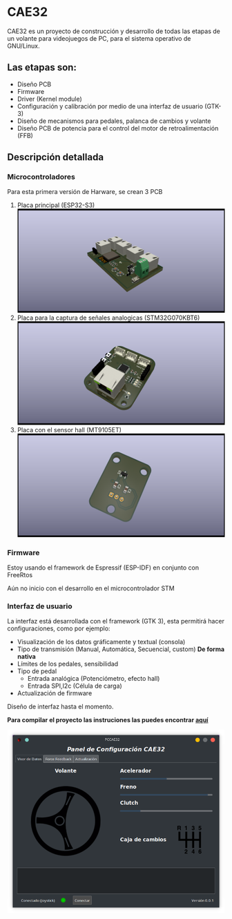 # CAE32

CAE32 es un proyecto de construcción y desarrollo de todas las etapas de un volante para videojuegos de PC,
para el sistema operativo de GNU/Linux.

## Las etapas son:

* Diseño PCB
* Firmware
* Driver (Kernel module)
* Configuración y calibración por medio de una interfaz de usuario (GTK-3)
* Diseño de mecanismos para pedales, palanca de cambios y volante
* Diseño PCB de potencia para el control del motor de retroalimentación (FFB)

## Descripción detallada

### Microcontroladores

Para esta primera versión de Harware, se crean 3 PCB

1. Placa principal (ESP32-S3)
![Modular](./Esquematicos/CAE32_PCB_V_0.2/Modular/Modular.png)
2. Placa para la captura de señales analogicas (STM32G070KBT6)
![Señales](./Esquematicos/CAE32_PCB_V_0.2/Pedals/Pedals.png)
3. Placa con el sensor hall (MT9105ET)
![hall](./Esquematicos/CAE32_PCB_V_0.2/Hall_PCB/hall_pcb.png)

### Firmware

Estoy usando el framework de Espressif (ESP-IDF) en conjunto con FreeRtos

Aún no inicio con el desarrollo en el microcontrolador STM

### Interfaz de usuario

La interfaz está desarrollada con el framework (GTK 3), esta permitirá hacer configuraciones, como por ejemplo:

* Visualización de los datos gráficamente y textual (consola)
* Tipo de transmisión (Manual, Automática, Secuencial, custom) **De forma nativa**
* Límites de los pedales, sensibilidad 
* Tipo de pedal
	* Entrada analógica (Potenciómetro, efecto hall)
	* Entrada SPI,I2c (Célula de carga)
* Actualización de firmware

Diseño de interfaz hasta el momento.

**Para compilar el proyecto las instruciones las puedes encontrar [aquí](Código/InterfazGráfica/README.md)**

![interfaz](Documentacion/Previa.png)

